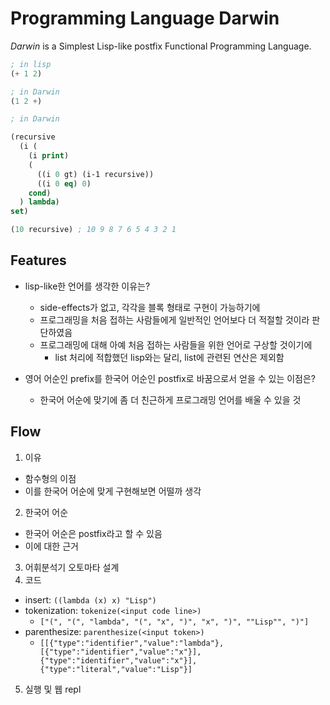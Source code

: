 # Programming Language Darwin
_Darwin_ is a Simplest Lisp-like postfix Functional Programming Language.

```lisp
; in lisp
(+ 1 2)

; in Darwin
(1 2 +)
```

```lisp
; in Darwin

(recursive
  (i (
    (i print)
    (
      ((i 0 gt) (i-1 recursive))
      ((i 0 eq) 0)
    cond)
  ) lambda)
set)

(10 recursive) ; 10 9 8 7 6 5 4 3 2 1
```

## Features
* lisp-like한 언어를 생각한 이유는?
  * side-effects가 없고, 각각을 블록 형태로 구현이 가능하기에
  * 프로그래밍을 처음 접하는 사람들에게 일반적인 언어보다 더 적절할 것이라 판단하였음
  * 프로그래밍에 대해 아예 처음 접하는 사람들을 위한 언어로 구상할 것이기에
    * list 처리에 적합했던 lisp와는 달리, list에 관련된 연산은 제외함

* 영어 어순인 prefix를 한국어 어순인 postfix로 바꿈으로서 얻을 수 있는 이점은?
  * 한국어 어순에 맞기에 좀 더 친근하게 프로그래밍 언어를 배울 수 있을 것

## Flow
1. 이유
  * 함수형의 이점
  * 이를 한국어 어순에 맞게 구현해보면 어떨까 생각
2. 한국어 어순
  * 한국어 어순은 postfix라고 할 수 있음
  * 이에 대한 근거
3. 어휘분석기 오토마타 설계
4. 코드
  * insert: `((lambda (x) x) "Lisp")`
  * tokenization: `tokenize(<input code line>)`
    * `["(", "(", "lambda", "(", "x", ")", "x", ")", ""Lisp"", ")"]`
  * parenthesize: `parenthesize(<input token>)`
    * `[[{"type":"identifier","value":"lambda"},[{"type":"identifier","value":"x"}],{"type":"identifier","value":"x"}],{"type":"literal","value":"Lisp"}]`
5. 실행 및 웹 repl
